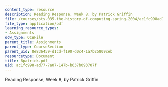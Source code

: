 ```yaml
---
content_type: resource
description: Reading Response, Week 8, by Patrick Griffin
file: /courses/sts-035-the-history-of-computing-spring-2004/ac1fc998ad777a07147bb637b093707f_8patrick.pdf
file_type: application/pdf
learning_resource_types:
- Assignments
ocw_type: OCWFile
parent_title: Assignments
parent_type: CourseSection
parent_uid: 8e836459-d1cd-f190-d0c4-1a7b25809ceb
resourcetype: Document
title: 8patrick.pdf
uid: ac1fc998-ad77-7a07-147b-b637b093707f
---
```

Reading Response, Week 8, by Patrick Griffin

